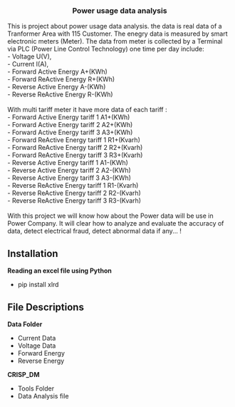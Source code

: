 <h3 align="center">Power usage data analysis</h3>
<p align="left">
    This is project about power usage data analysis. the data is real data of a Tranformer Area with 115 Customer. The enegry data is measured by smart electronic meters (Meter). The data from meter is collected by a Terminal via PLC (Power Line Control Technology) one time per day include:
    <br>
    - Voltage U(V),
    <br>
    - Current I(A),
    <br>
    - Forward Active Energy A+(KWh)
    <br>
    - Forward ReActive Energy R+(KWh)
    <br>
    - Reverse Active Energy A-(KWh)
    <br>
    - Reverse ReActive Energy R-(KWh)
    <br>
    <br>
    With multi tariff meter it have more data of each tariff :
    <br>
    - Forward Active Energy tariff 1 A1+(KWh)
    <br>
    - Forward Active Energy tariff 2 A2+(KWh)
    <br>
    - Forward Active Energy tariff 3 A3+(KWh)
    <br>
    - Forward ReActive Energy tariff 1 R1+(Kvarh)
    <br>
    - Forward ReActive Energy tariff 2 R2+(Kvarh)
    <br>
    - Forward ReActive Energy tariff 3 R3+(Kvarh)
    <br>
    - Reverse Active Energy tariff 1 A1-(KWh)
    <br>
    - Reverse Active Energy tariff 2 A2-(KWh)
    <br>
    - Reverse Active Energy tariff 3 A3-(KWh)
    <br>
    - Reverse ReActive Energy tariff 1 R1-(Kvarh)
    <br>
    - Reverse ReActive Energy tariff 2 R2-(Kvarh)
    <br>
    - Reverse ReActive Energy tariff 3 R3-(Kvarh)
    <br>
    <br>
    With this project we will know how about the Power data will be use in Power Company. It will clear how to analyze and evaluate the accuracy of data, detect electrical fraud, detect abnormal data if any... !
</p>

## Installation
**Reading an excel file using Python**
- pip install xlrd

## File Descriptions
**Data Folder**
- Current Data
- Voltage Data
- Forward Energy
- Reverse Energy

**CRISP_DM**
- Tools Folder
- Data Analysis file